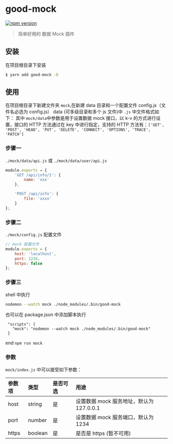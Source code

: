 # good-mock

[![npm version](https://img.shields.io/npm/v/good-mock.svg)](https://www.npmjs.com/package/@forchange/aui)

> 简单好用的 数据 Mock 插件

## 安装

在项目根目录下安装

```bash
$ yarn add good-mock -D
```

## 使用

在项目根目录下新建文件夹 `mock`,在新建 data 目录和一个配置文件 config.js（文件名必选为 config.js）
data (可多级目录和多个 js 文件)中 `.js` 中文件格式如下：
其中 `mock/data`中参数是用于设置数据 mock 接口，以 k-v 的方式进行设置，接口的 HTTP 方法通过在 key 中进行指定，支持的 HTTP 方法有：`['GET', 'POST', 'HEAD', 'PUT', 'DELETE', 'CONNECT', 'OPTIONS', 'TRACE', 'PATCH']`

### 步骤一

`./mock/data/api.js` 或 `./mock/data/user/api.js`

```javascript
module.exports = {
	'GET /api/info/1': {
		name: 'xxx'
	},

	'POST /api/info': {
		file: 'xxxx'
	}
};
```

### 步骤二

`./mock/config.js` 配置文件

```js
// mock 配置文件
module.exports = {
	host: 'localhost',
	port: 1234,
	https: false
};
```

### 步骤三

shell 中执行

```bash
nodemon --watch mock ./node_modules/.bin/good-mock
```

也可以在 package.json 中添加脚本执行

```
 "scripts": {
   "mock": "nodemon --watch mock ./node_modules/.bin/good-mock"
 }
```

end `npm run mock `

### 参数

`mock/index.js` 中可以接受如下参数：

| 参数项 | 类型    | 是否可选 | 用途                                     |
| :----- | :------ | :------- | :--------------------------------------- |
| host   | string  | 是       | 设置数据 mock 服务地址，默认为 127.0.0.1 |
| port   | number  | 是       | 设置数据 mock 服务端口，默认为 1234      |
| https  | boolean | 是       | 是否是 https (暂不可用)                  |

